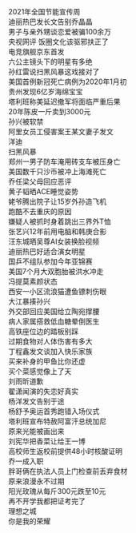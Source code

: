 2021年全国节能宣传周  
迪丽热巴发长文告别乔晶晶  
男子与亲外甥谈恋爱被骗100余万  
央视网评 饭圈文化该驱邪扶正了  
电竞旗舰京东首发  
六公主镜头下的明星有多绝  
孙红雷说扫黑风暴这戏接对了  
美国首例新冠死亡病例为2020年1月初  
贵州发现6亿岁海绵宝宝  
塔利班称美延迟撤军将面临严重后果  
20年陈皮一斤卖到3000元  
孙兴被软禁  
阿里女员工侵害案王某文妻子发文  
洋迪  
扫黑风暴  
郑州一男子防车淹用砖支车被压身亡  
美国数千只沙币被冲上海滩死亡  
乔任梁父母回应恶评  
黄子韬晒ACE睡觉姿势  
姥爷腾出院子让15岁外孙造飞机  
跑酷不去重庆的原因  
嫌疑人被抓时身着跳出三界外T恤  
张艺兴12年前用电脑和韩庚合影  
汪东城晒吴尊AI女装换脸视频  
迪丽热巴好适合演女明星  
国乒不组队参加今年亚锦赛  
美国7个月大双胞胎被洪水冲走  
冯提莫素颜状态  
西安一小区流浪猫遭鱼镖刺伤眼  
大江暴揍孙兴  
外交部回应美国给立陶宛撑腰  
病人家属搭救低血糖晕倒医生  
高铁座位边的踏板别踩  
过期食物对人体伤害有多大  
丁程鑫发文谈加入快乐家族  
买来补身的甲鱼比你还虚  
买个菜感觉像上了天  
刘雨昕道歉  
翟潇闻演的失恋好真实  
杨洋发文告别于途  
杨舒予奥运首秀跑错入场仪式  
塔利班宣布特赦阿富汗总统加尼  
原来光能被画出来  
刘宪华把香菜让给王一博  
高校师生返校前提供48小时核酸证明  
乔一成入职  
胖哥俩在执法人员上门检查前丢弃食材  
原来浪漫永不过期  
阳光玫瑰从每斤300元跌至10元  
再不开学我都把证考完了  
理想之城  
你是我的荣耀  
